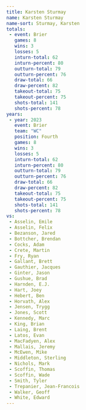 ```yaml
---
title: Karsten Sturmay
name: Karsten Sturmay
name-sort: Sturmay, Karsten
totals:
 - event: Brier
   games: 8
   wins: 3
   losses: 5
   inturn-total: 62
   inturn-percent: 80
   outturn-total: 79
   outturn-percent: 76
   draw-total: 66
   draw-percent: 82
   takeout-total: 75
   takeout-percent: 75
   shots-total: 141
   shots-percent: 78
years:
 - year: 2023
   event: Brier
   team: "WC"
   position: Fourth
   games: 8
   wins: 3
   losses: 5
   inturn-total: 62
   inturn-percent: 80
   outturn-total: 79
   outturn-percent: 76
   draw-total: 66
   draw-percent: 82
   takeout-total: 75
   takeout-percent: 75
   shots-total: 141
   shots-percent: 78
vs:
 - Asselin, Emile
 - Asselin, Felix
 - Bezanson, Jared
 - Bottcher, Brendan
 - Cocks, Adam
 - Crete, Martin
 - Fry, Ryan
 - Gallant, Brett
 - Gauthier, Jacques
 - Ginter, Jason
 - Gushue, Brad
 - Harnden, E.J.
 - Hart, Joey
 - Hebert, Ben
 - Horvath, Alex
 - Jensen, Trygg
 - Jones, Scott
 - Kennedy, Marc
 - King, Brian
 - Laing, Brent
 - Latos, Evan
 - MacFadyen, Alex
 - Mallais, Jeremy
 - McEwen, Mike
 - Middleton, Sterling
 - Nichols, Mark
 - Scoffin, Thomas
 - Scoffin, Wade
 - Smith, Tyler
 - Trepanier, Jean-Francois
 - Walker, Geoff
 - White, Edward
---
```

